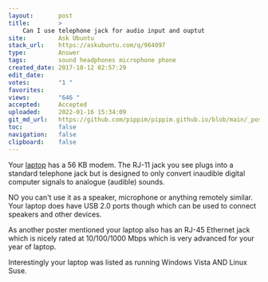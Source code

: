 ```yaml
---
layout:       post
title:        >
    Can I use telephone jack for audio input and ouptut
site:         Ask Ubuntu
stack_url:    https://askubuntu.com/q/964097
type:         Answer
tags:         sound headphones microphone phone
created_date: 2017-10-12 02:57:29
edit_date:    
votes:        "1 "
favorites:    
views:        "646 "
accepted:     Accepted
uploaded:     2022-01-16 15:34:09
git_md_url:   https://github.com/pippim/pippim.github.io/blob/main/_posts/2017/2017-10-12-Can-I-use-telephone-jack-for-audio-input-and-ouptut.md
toc:          false
navigation:   false
clipboard:    false
---
```


Your [laptop](https://h10057.www1.hp.com/ecomcat/hpcatalog/specs/provisioner/05/FU431EA.htm) has a 56 KB modem. The RJ-11 jack you see plugs into a standard telephone jack but is designed to only convert inaudible digital computer signals to analogue (audible) sounds.

NO you can't use it as a speaker, microphone or anything remotely similar. Your laptop does have USB 2.0 ports though which can be used to connect speakers and other devices.

As another poster mentioned your laptop also has an RJ-45 Ethernet jack which is nicely rated at 10/100/1000 Mbps which is very advanced for your year of laptop.

Interestingly your laptop was listed as running Windows Vista AND Linux Suse.
